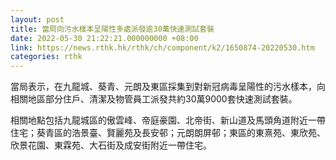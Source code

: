 ```yaml
---
layout: post
title: 當局向污水樣本呈陽性多處派發逾30萬快速測試套裝
date: 2022-05-30 21:22:21.000000000 +08:00
link: https://news.rthk.hk/rthk/ch/component/k2/1650874-20220530.htm
categories: rthk
---
```


當局表示，在九龍城、葵青、元朗及東區採集到對新冠病毒呈陽性的污水樣本，向相關地區部分住戶、清潔及物管員工派發共約30萬9000套快速測試套裝。

相關地點包括九龍城區的傲雲峰、帝庭豪園、北帝街、新山道及馬頭角道附近一帶住宅；葵青區的浩景臺、賢麗苑及長安邨；元朗朗屏邨；東區的東熹苑、東欣苑、欣景花園、東霖苑、大石街及成安街附近一帶住宅。
